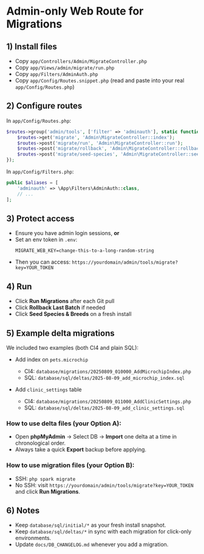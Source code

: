 # Admin-only Web Route for Migrations

## 1) Install files
- Copy `app/Controllers/Admin/MigrateController.php`
- Copy `app/Views/admin/migrate/run.php`
- Copy `app/Filters/AdminAuth.php`
- Copy `app/Config/Routes.snippet.php` (read and paste into your real `app/Config/Routes.php`)

## 2) Configure routes
In `app/Config/Routes.php`:

```php
$routes->group('admin/tools', ['filter' => 'adminauth'], static function($routes){
    $routes->get('migrate', 'Admin\MigrateController::index');
    $routes->post('migrate/run', 'Admin\MigrateController::run');
    $routes->post('migrate/rollback', 'Admin\MigrateController::rollback');
    $routes->post('migrate/seed-species', 'Admin\MigrateController::seedSpecies');
});
```

In `app/Config/Filters.php`:
```php
public $aliases = [
    'adminauth' => \App\Filters\AdminAuth::class,
    // ...
];
```

## 3) Protect access
- Ensure you have admin login sessions, **or**
- Set an env token in `.env`:
  ```
  MIGRATE_WEB_KEY=change-this-to-a-long-random-string
  ```
- Then you can access:
  `https://yourdomain/admin/tools/migrate?key=YOUR_TOKEN`

## 4) Run
- Click **Run Migrations** after each Git pull
- Click **Rollback Last Batch** if needed
- Click **Seed Species & Breeds** on a fresh install

## 5) Example delta migrations
We included two examples (both CI4 and plain SQL):

- Add index on `pets.microchip`  
  - CI4: `database/migrations/20250809_010000_AddMicrochipIndex.php`  
  - SQL: `database/sql/deltas/2025-08-09_add_microchip_index.sql`

- Add `clinic_settings` table  
  - CI4: `database/migrations/20250809_011000_AddClinicSettings.php`  
  - SQL: `database/sql/deltas/2025-08-09_add_clinic_settings.sql`

### How to use delta files (your Option A):
- Open **phpMyAdmin** → Select DB → **Import** one delta at a time in chronological order.
- Always take a quick **Export** backup before applying.

### How to use migration files (your Option B):
- SSH: `php spark migrate`
- No SSH: visit `https://yourdomain/admin/tools/migrate?key=YOUR_TOKEN` and click **Run Migrations**.

## 6) Notes
- Keep `database/sql/initial/*` as your fresh install snapshot.
- Keep `database/sql/deltas/*` in sync with each migration for click-only environments.
- Update `docs/DB_CHANGELOG.md` whenever you add a migration.
